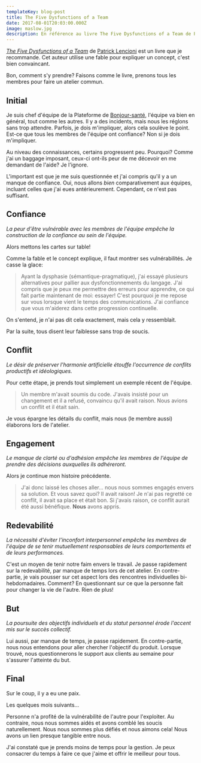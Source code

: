 ```yaml
---
templateKey: blog-post
title: The Five Dysfunctions of a Team
date: 2017-08-01T20:03:00.000Z
image: maslow.jpg
description: En référence au livre The Five Dysfunctions of a Team de Patrick Lencioni, ce que j'ai appris.
---
```


[_The Five Dysfunctions of a Team_](https://www.tablegroup.com/books/dysfunctions) de [Patrick Lencioni](https://www.tablegroup.com/pat/) est un livre que je recommande.
Cet auteur utilise une fable pour expliquer un concept, c'est bien convaincant.

Bon, comment s'y prendre?
Faisons comme le livre, prenons tous les membres pour faire un atelier commun.

## Initial

Je suis chef d'équipe de la Plateforme de [Bonjour-santé](https://bonjour-sante.ca/), l'équipe va bien en général, tout comme les autres.
Il y a des incidents, mais nous les réglons sans trop attendre.
Parfois, je dois m'impliquer, alors cela soulève le point.
Est-ce que tous les membres de l'équipe ont confiance?
Non si je dois m'impliquer.

Au niveau des connaissances, certains progressent peu.
Pourquoi?
Comme j'ai un baggage imposant, ceux-ci ont-ils peur de me décevoir en me demandant de l'aide?
Je l'ignore.

L'important est que je me suis questionnée et j'ai compris qu'il y a un manque de confiance.
Oui, nous allons _bien_ comparativement aux équipes, incluant celles que j'ai eues antérieurement.
Cependant, ce n'est pas suffisant.

## Confiance

_La peur d'être vulnérable avec les membres de l'équipe empêche la construction de la confiance au sein de l'équipe._

Alors mettons les cartes sur table!

Comme la fable et le concept explique, il faut montrer ses vulnérabilités.
Je casse la glace:

> Ayant la dysphasie (sémantique-pragmatique), j'ai essayé plusieurs alternatives pour pallier aux dysfonctionnements du langage.
> J'ai compris que je peux me permettre des erreurs pour apprendre, ce qui fait partie maintenant de moi: essayer!
> C'est pourquoi je me repose sur vous lorsque vient le temps des communications.
> J'ai confiance que vous m'aiderez dans cette progression continuelle.

On s'entend, je n'ai pas dit cela exactement, mais cela y ressemblait.

Par la suite, tous disent leur faiblesse sans trop de soucis.

## Conflit

_Le désir de préserver l'harmonie artificielle étouffe l'occurrence de conflits productifs et idéologiques._

Pour cette étape, je prends tout simplement un exemple récent de l'équipe.

> Un membre m'avait soumis du code.
> J'avais insisté pour un changement et il a refusé, convaincu qu'il avait raison.
> Nous avions un conflit et il était sain.

Je vous épargne les détails du conflit, mais nous (le membre aussi) élaborons lors de l'atelier.

## Engagement

_Le manque de clarté ou d'adhésion empêche les membres de l'équipe de prendre des décisions auxquelles ils adhéreront._

Alors je continue mon histoire précédente.

> J'ai donc laissé les choses aller... nous nous sommes engagés envers sa solution.
> Et vous savez quoi?
> Il avait raison!
> Je n'ai pas regretté ce conflit, il avait sa place et était bon.
> Si j'avais raison, ce conflit aurait été aussi bénéfique.
> **Nous** avons appris.

## Redevabilité

_La nécessité d'éviter l'inconfort interpersonnel empêche les membres de l'équipe de se tenir mutuellement responsables de leurs comportements et de leurs performances._

C'est un moyen de tenir notre faim envers le travail.
Je passe rapidement sur la redevabilité, par manque de temps lors de cet atelier.
En contre-partie, je vais pousser sur cet aspect lors des rencontres individuelles bi-hebdomadaires.
Comment?
En questionnant sur ce que la personne fait pour changer la vie de l'autre.
Rien de plus!

## But

_La poursuite des objectifs individuels et du statut personnel érode l'accent mis sur le succès collectif._

Lui aussi, par manque de temps, je passe rapidement.
En contre-partie, nous nous entendons pour aller chercher l'objectif du produit.
Lorsque trouvé, nous questionnerons le support aux clients au semaine pour s'assurer l'atteinte du but.

## Final

Sur le coup, il y a eu une paix.

Les quelques mois suivants...

Personne n'a profité de la vulnérabilité de l'autre pour l'exploiter.
Au contraire, nous nous sommes aidés et avons comblé les soucis naturellement.
Nous nous sommes plus défiés et nous aimons cela!
Nous avons un lien presque tangible entre nous.

J'ai constaté que je prends moins de temps pour la gestion.
Je peux consacrer du temps à faire ce que j'aime et offrir le meilleur pour tous.
